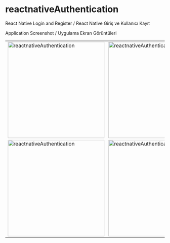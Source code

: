 # reactnativeAuthentication
React Native Login and Register / React Native Giriş ve Kullanıcı Kayıt

Application Screenshot / Uygulama Ekran Görüntüleri

<table>
  <tr>
    <td style="padding-right:5px;"><img width="305" alt="reactnativeAuthentication" src="https://user-images.githubusercontent.com/28242890/62822388-3d038580-bb8b-11e9-9cd4-1a30701fba4c.png">
</td>
    <td><img width="305" alt="reactnativeAuthentication" src="https://user-images.githubusercontent.com/28242890/62822389-3e34b280-bb8b-11e9-9547-ee0a2a13413a.png">
</td>
  </tr>
    <tr>
    <td style="padding-right:5px;"><img width="305" alt="reactnativeAuthentication" src="https://user-images.githubusercontent.com/28242890/62822390-3ffe7600-bb8b-11e9-92eb-de804b370f4e.png">

</td>
    <td><img width="305" alt="reactnativeAuthentication" src="https://user-images.githubusercontent.com/28242890/62822395-5a385400-bb8b-11e9-9ec0-8335c45b457a.png">
</td>
  </tr>
 </table>
